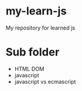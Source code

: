# my-learn-js
My repository for learned js

# Sub folder 
  - HTML DOM
  - javascript
  - javascript vs ecmascript
